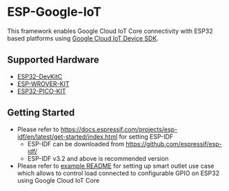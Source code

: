 # ESP-Google-IoT

This framework enables Google Cloud IoT Core connectivity with ESP32 based platforms using [Google Cloud IoT Device SDK](https://github.com/GoogleCloudPlatform/iot-device-sdk-embedded-c/blob/master/README.md).


## Supported Hardware

- [ESP32-DevKitC](https://docs.espressif.com/projects/esp-idf/en/latest/hw-reference/modules-and-boards.html#esp32-devkitc-v4)
- [ESP-WROVER-KIT](https://docs.espressif.com/projects/esp-idf/en/latest/hw-reference/modules-and-boards.html#esp-wrover-kit-v4-1)
- [ESP32-PICO-KIT](https://docs.espressif.com/projects/esp-idf/en/latest/hw-reference/modules-and-boards.html#esp32-pico-kit-v4-1)

## Getting Started

- Please refer to https://docs.espressif.com/projects/esp-idf/en/latest/get-started/index.html for setting ESP-IDF
  - ESP-IDF can be downloaded from https://github.com/espressif/esp-idf/
  - ESP-IDF v3.2 and above is recommended version
- Please refer to [example README](examples/smart_outlet/README.md) for setting up smart outlet use case which allows to control load connected to configurable GPIO on ESP32 using Google Cloud IoT Core
